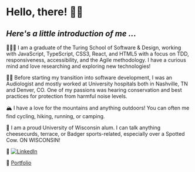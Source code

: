 # Hello, there! 👋🏼

## *Here's a little introduction of me ...* 

👩🏼‍💻 I am a graduate of the Turing School of Software & Design, working with JavaScript, TypeScript, CSS3, React, and HTML5 with a focus on TDD, responsiveness, accessibility, and the Agile methodology. I have a curious mind and love researching and exploring new technologies! 

🦻🏼 Before starting my transition into software development, I was an Audiologist and mostly worked at University hospitals both in Nashville, TN and Denver, CO. One of my passions was hearing conservation and best practices for protection from harmful noise levels. 

🏔️ I have a love for the mountains and anything outdoors! You can often me find cycling, hiking, running, or camping. 

🦡 I am a proud University of Wisconsin alum. I can talk anything cheesecurds, terrace, or Badger sports-related, especially over a Spotted Cow. ON WISCONSIN!

🌟 [![LinkedIn](https://img.shields.io/badge/LinkedIn-blue)](https://www.linkedin.com/in/kelleyej/)

💼 [Portfolio](https://www.erinjkelley.com/)
